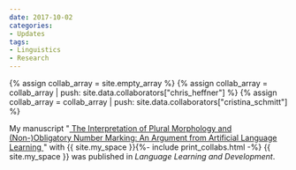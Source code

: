 ```yaml
---
date: 2017-10-02
categories:
- Updates
tags:
- Linguistics
- Research
---
```


{% assign collab_array = site.empty_array %}
{% assign collab_array = collab_array | push: site.data.collaborators["chris_heffner"] %}
{% assign collab_array = collab_array | push: site.data.collaborators["cristina_schmitt"] %}

My manuscript "<a
href="https://doi.org/10.1080/15475441.2017.1324307">
The Interpretation of Plural Morphology and (Non-)Obligatory Number Marking: An Argument from Artificial Language Learning
</a>" with {{ site.my_space }}{%- include print_collabs.html -%} {{ site.my_space }} was published in <em>Language Learning and Development</em>.

<!-- more -->
